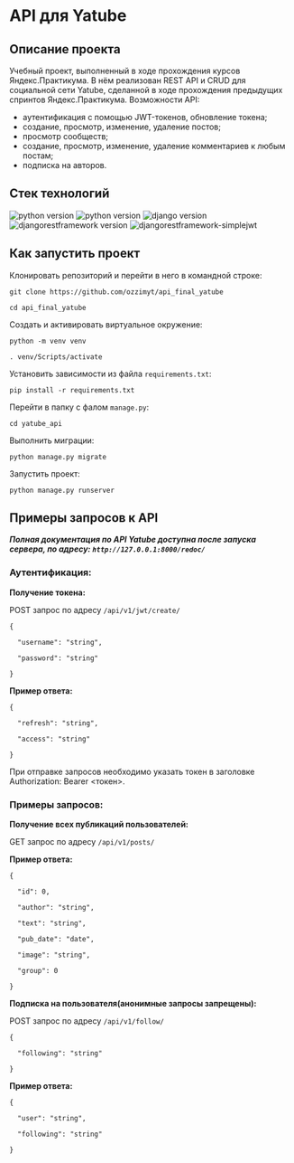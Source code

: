 # API для Yatube
## Описание проекта

Учебный проект, выполненный в ходе прохождения курсов Яндекс.Практикума. В нём реализован REST API и CRUD для социальной сети Yatube, сделанной в ходе прохождения предыдущих спринтов Яндекс.Практикума.
Возможности API:
- аутентификация с помощью JWT-токенов, обновление токена;
- создание, просмотр, изменение, удаление постов;
- просмотр сообществ;
- создание, просмотр, изменение, удаление комментариев к любым постам;
- подписка на авторов.

## **Стек технологий**
![python version](https://img.shields.io/badge/Python-3.7.8-green)
![python version](https://img.shields.io/badge/Python-3.9.9-green)
![django version](https://img.shields.io/badge/Django-3.2.16-green)
![djangorestframework version](https://img.shields.io/badge/djangorestframework-3.12.4-green)
![djangorestframework-simplejwt](https://img.shields.io/badge/djangorestframework_simplejwt-4.7.2-green)


## Как запустить проект
Клонировать репозиторий и перейти в него в командной строке:
```
git clone https://github.com/ozzimyt/api_final_yatube
```
```
cd api_final_yatube
```
Cоздать и активировать виртуальное окружение:
```
python -m venv venv
```
```
. venv/Scripts/activate
```
Установить зависимости из файла ```requirements.txt```:
```
pip install -r requirements.txt
```
Перейти в папку с фалом ```manage.py```:
```
cd yatube_api
```
Выполнить миграции:
```
python manage.py migrate
```
Запустить проект:
```
python manage.py runserver
```

## Примеры запросов к API
***Полная документация по API Yatube доступна после запуска сервера, по адресу: `http://127.0.0.1:8000/redoc/`***
  
### Аутентификация:

**Получение токена:**

POST запрос по адресу ```/api/v1/jwt/create/```

    {

      "username": "string",

      "password": "string"

    }

**Пример ответа:**

    {

      "refresh": "string",

      "access": "string"

    }

При отправке запроcов необходимо указать токен в заголовке Authorization: Bearer <токен>.

### Примеры запросов:

**Получение всех публикаций пользователей:**

GET запрос по адресу ```/api/v1/posts/```

**Пример ответа:**


    {

      "id": 0,

      "author": "string",

      "text": "string",

      "pub_date": "date",

      "image": "string",

      "group": 0

    }


**Подписка на пользователя(анонимные запросы запрещены):**

POST запрос по адресу ```/api/v1/follow/```

    {

      "following": "string"
      
    }

**Пример ответа:**

    {

      "user": "string",

      "following": "string"

    }
